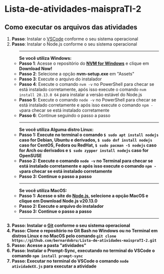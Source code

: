<h1>Lista-de-atividades-maispraTI-2</h1>
<h2>Como executar os arquivos das atividades</h2>

<p></p>
<ol>
 <li><strong>Passo</strong>: Instalar o <a href="https://code.visualstudio.com/">VSCode</a> conforme o seu sistema operacional</li>
 <li><strong>Passo</strong>: Instalar o Node.js conforme o seu sistema operacional<br>
	<ul>
		<hr>
		<strong>Se você utiliza Windows:</strong>
		<li><strong>Passo 1</strong>: Acesse o repositório do <a href="https://github.com/coreybutler/nvm-windows/releases"><strong>NVM for Windows</strong></a> e clique em <strong>Download Now!</strong></li>
		<li><strong>Passo 2</strong>: Selecione a opção <strong>nvm-setup.exe</strong> em "Assets"</li>
		<li><strong>Passo 3</strong>: Execute o arquivo do instalador</li>
		<li><strong>Passo 4</strong>: Execute o comando <code>nvm -v</code> no PowerShell para checar se está instalado corretamente, após isso execute o comando <code>nvm install 20.13.0 64</code> para instalar a versão estável do Node.js</li>
		<li><strong>Passo 5</strong>: Execute o comando <code>node -v</code> no PowerShell para checar se está instalado corretamente e após isso execute o comando <code>npm -v</code>para checar se está instalado corretamente</li>
		<li><strong>Passo 6</strong>: Continue seguindo o passo a passo</li>
		<hr>
		<strong>Se você utiliza Alguma distro Linux:<strong>
		<li><strong>Passo 1</strong>: Execute no terminal o comando <code>$ sudo apt install nodejs</code> caso for Debian, Ubuntu e derivados, <code>$ sudo dnf install nodejs</code> caso for CentOS, Fedora ou RedHat, <code>$ sudo pacman -S nodejs</code> caso for Arch ou derivados e <code>$ sudo zypper install nodejs</code> caso for OpenSUSE</li>
		<li><strong>Passo 2</strong>: Execute o comando <code>node -v</code> no Terminal para checar se está instalado corretamente e após isso execute o comando <code>npm -v</code>para checar se está instalado corretamente</li>
		<li><strong>Passo 3</strong>: Continue o passo a passo</li>
		<hr>
		<strong>Se você utiliza MacOS:</strong>
		<li><strong>Passo 1</strong>: Acesse o site do <a href="https://nodejs.org/en/download">Node.js</a>, selecione a opção <strong>MacOS</strong> e clique em <strong>Download Node.js v20.13.0</strong></li>
		<li><strong>Passo 2</strong>: Execute o arquivo do instalador</li>
		<li><strong>Passo 3</strong>: Continue o passo a passo</li>
		<hr>
	</ul>
 </li>
 <li><strong>Passo</strong>: Instalar o <a href="https://git-scm.com/downloads">Git</a> conforme o seu sistema operacional</li> 
 <li><strong>Passo</strong>: Clone o repositório no Git Bash no Windows ou no Terminal em distros Linux e no MacOS pelo comando <code>git clone https://github.com/bernardobru/Lista-de-atividades-maispraTI-2.git</code></li>
 <li><strong>Passo</strong>: Acesse a pasta "atividades"</li>
 <li><strong>Passo</strong>: Instalar o Prompt-Sync, executando no terminal do VSCode o comando <code>npm install prompt-sync</code></li>
 <li><strong>Passo</strong>: Executar no terminal do VSCode o comando <code>node atividadeXX.js</code> para executar a atividade</li>
</ol>
